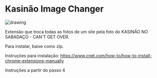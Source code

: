 # Kasinão Image Changer

<img src="https://images.uncyc.org/pt/thumb/1/11/Kasinao.png/250px-Kasinao.png" alt="drawing" />

Extensão que troca todas as fotos de um site pela foto do KASINÃO NO SABADAÇO - CAN'T GET OVER.

Para instalar, baixe como zip.

Instruções para instalação:
https://www.cnet.com/how-to/how-to-install-chrome-extensions-manually

Instruções a partir do passo 4
